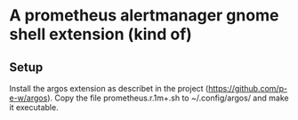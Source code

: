 # A prometheus alertmanager gnome shell extension (kind of)
## Setup
Install the argos extension as describet in the project (https://github.com/p-e-w/argos).
Copy the file prometheus.r.1m+.sh to ~/.config/argos/ and make it executable.
